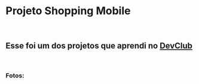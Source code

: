 <h1>Projeto Shopping Mobile</h1>
<br>
<h2>Esse foi um dos projetos que aprendi no <a href="https://www.devclub.com.br/">DevClub</a></h2>
<br>
<h3>Fotos:</h3>
<br>
<br>
<img src="">
<img src="">
